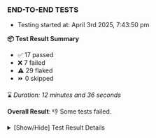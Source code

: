 ### END-TO-END TESTS

- Testing started at: April 3rd 2025, 7:43:50 pm

**📦 Test Result Summary**

- ✅ 17 passed
- ❌ 7 failed
- ⚠️ 29 flaked
- ⏩ 0 skipped

⌛ _Duration: 12 minutes and 36 seconds_

**Overall Result**: 👎 Some tests failed.



<details>
    <summary>[Show/Hide] Test Result Details</summary>
    <div markdown="1">

| Test | Browser | Test Case | Tags | Result |
| :---: | :---: | :--- | :---: | :---: |
| 1 | chromium-meshery-provider | Verify Kanvas Snapshot using data-testid | unstable | ⚠️ |
| 2 | chromium-meshery-provider | Verify that UI components are displayed |  | ❌ |
| 3 | chromium-meshery-provider | Add a cluster connection by uploading kubeconfig file | unstable | ⚠️ |
| 4 | chromium-meshery-provider | Transition to disconnected state and then back to connected state | unstable | ⚠️ |
| 5 | chromium-meshery-provider | Transition to ignored state and then back to connected state | unstable | ⚠️ |
| 6 | chromium-meshery-provider | Transition to not found state and then back to connected state | unstable | ⚠️ |
| 7 | chromium-meshery-provider | Delete Kubernetes cluster connections | unstable | ⚠️ |
| 8 | chromium-meshery-provider | Test if Settings button is displayed |  | ❌ |
| 9 | chromium-meshery-provider | Verify Configure Metrics Navigation and Settings | unstable | ⚠️ |
| 10 | chromium-meshery-provider | Verify Performance Analysis Details | unstable | ⚠️ |
| 11 | chromium-meshery-provider | Configure Existing Istio adapter through Mesh Adapter URL from Management page | unstable | ⚠️ |
| 12 | chromium-meshery-provider | Test if Notification button is displayed |  | ❌ |
| 13 | chromium-meshery-provider | Add performance profile with load generator &quot;fortio&quot; and service mesh &quot;None&quot; | unstable | ⚠️ |
| 14 | chromium-meshery-provider | Verify Kanvas Details | unstable | ⚠️ |
| 15 | chromium-meshery-provider | Ping Istio Adapter | unstable | ⚠️ |
| 16 | chromium-meshery-provider | Test if Profile button is displayed |  | ❌ |
| 17 | chromium-meshery-provider | View detailed result of a performance profile (Graph Visualiser) with load generator &quot;fortio&quot; and service mesh &quot;None&quot; | unstable | ⚠️ |
| 18 | chromium-meshery-provider | Verify Meshery Docker Extension Details | unstable | ⚠️ |
| 19 | chromium-meshery-provider | Aggregation Charts are displayed |  | ❌ |
| 20 | chromium-meshery-provider | Toggle &quot;Send Anonymous Usage Statistics&quot; | unstable | ⚠️ |
| 21 | chromium-meshery-provider | Edit the configuration of a performance profile with load generator &quot;fortio&quot; and service mesh &quot;None&quot; | unstable | ⚠️ |
| 22 | chromium-meshery-provider | Verify Meshery Design Embed Details | unstable | ⚠️ |
| 23 | chromium-meshery-provider | Connect to Meshery Istio Adapter and configure it |  | ❌ |
| 24 | chromium-meshery-provider | Toggle &quot;Send Anonymous Performance Results&quot; | unstable | ⚠️ |
| 25 | chromium-meshery-provider | Compare test of a performance profile with load generator &quot;fortio&quot; and service mesh &quot;None&quot; | unstable | ⚠️ |
| 26 | chromium-meshery-provider | Verify Meshery Catalog Section Details | unstable | ⚠️ |
| 27 | chromium-local-provider | Add a cluster connection by uploading kubeconfig file | unstable | ⚠️ |
| 28 | chromium-local-provider | Transition to disconnected state and then back to connected state | unstable | ⚠️ |
| 29 | chromium-local-provider | Transition to ignored state and then back to connected state | unstable | ⚠️ |
| 30 | chromium-local-provider | Transition to not found state and then back to connected state | unstable | ⚠️ |
| 31 | chromium-local-provider | Delete Kubernetes cluster connections | unstable | ⚠️ |
| 32 | chromium-local-provider | Verify Kanvas Snapshot using data-testid | unstable | ⚠️ |
| 33 | chromium-meshery-provider | Delete a performance profile with load generator &quot;fortio&quot; and service mesh &quot;None&quot; | unstable | ⚠️ |
| 34 | chromium-meshery-provider | Verify Meshery Adapter for Istio Section | unstable | ⚠️ |
| 35 | chromium-local-provider | Verify Performance Analysis Details | unstable | ⚠️ |
| 36 | chromium-local-provider | Verify Configure Metrics Navigation and Settings | unstable | ⚠️ |
| 37 | chromium-local-provider | Configure Existing Istio adapter through Mesh Adapter URL from Management page | unstable | ⚠️ |
| 38 | chromium-local-provider | Verify Meshery Adapter for Istio Section | unstable | ⚠️ |
| 39 | chromium-local-provider | Add performance profile with load generator &quot;fortio&quot; and service mesh &quot;None&quot; | unstable | ⚠️ |
| 40 | chromium-local-provider | Connect to Meshery Istio Adapter and configure it |  | ❌ |
| 41 | chromium-local-provider | Ping Istio Adapter | unstable | ⚠️ |
| 42 | chromium-local-provider | View detailed result of a performance profile (Graph Visualiser) with load generator &quot;fortio&quot; and service mesh &quot;None&quot; | unstable | ⚠️ |
| 43 | chromium-local-provider | Edit the configuration of a performance profile with load generator &quot;fortio&quot; and service mesh &quot;None&quot; | unstable | ⚠️ |
| 44 | chromium-local-provider | Compare test of a performance profile with load generator &quot;fortio&quot; and service mesh &quot;None&quot; | unstable | ⚠️ |
| 45 | chromium-local-provider | Delete a performance profile with load generator &quot;fortio&quot; and service mesh &quot;None&quot; | unstable | ⚠️ |

</div>
</details>


<!-- To see the full report, please visit our CI/CD pipeline with reporter. -->